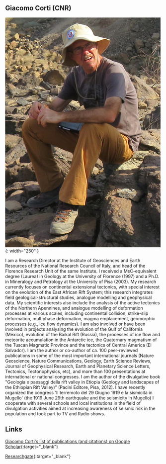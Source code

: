 ## Giacomo Corti (CNR)

![Giacomo](images/Giacomo.jpg){: width="250" }


I am a Research Director at the Institute of Geosciences and Earth Resources of the National Research Council of Italy, and head of the Florence Research Unit of the same Institute. I received a MsC-equivalent degree (Laurea) in Geology at the University of Florence (1997) and a Ph.D. in Mineralogy and Petrology at the University of Pisa (2003). My research currently focuses on continental extensional tectonics, with special interest on the evolution of the East African Rift System; this research integrates field geological-structural studies, analogue modelling and geophysical data. My scientific interests also include the analysis of the active tectonics of the Northern Apennines, and analogue modelling of deformation processes at various scales, including continental collision, strike-slip deformation, multiphase deformation, magma emplacement, geomorphic processes (e.g., ice flow dynamics). I am also involved or have been involved in projects analysing the evolution of the Gulf of California (Mexico), evolution of the Baikal Rift (Russia), the processes of ice flow and meteorite accumulation in the Antarctic ice, the Quaternary magmatism of the Tuscan Magmatic Province and the tectonics of Central America (El Salvador).
I am the author or co-author of ca. 100 peer-reviewed publications in some of the most important international journals (Nature Geoscience, Nature Communications, Geology, Earth Science Reviews, Journal of Geophysical Research, Earth and Planetary Science Letters, Tectonics, Tectonophysics, etc), and more than 100 presentations at international or national congresses. I am the author of the divulgative book "Geologia e paesaggi della rift valley in Etiopia (Geology and landscapes of the Ethiopian Rift Valley)" (Pacini Editore, Pisa, 2012). I have recently organized the congress 'Il terremoto del 29 Giugno 1919 e la sismicità in Mugello' (the 1919 June 29th earthquake and the seismicity in Mugello) I cooperate with several schools and local institutions in the field of divulgation activities aimed at increasing awareness of seismic risk in the population and took part to TV and Radio shows.

Links
-

[Giacomo Corti's list of publications (and citations) on Google Scholar](https://scholar.google.it/citations?user=__UbzRgAAAAJ){:target="_blank"}

[Researchgate](http://www.researchgate.net/profile/Giacomo_Corti/){:target="_blank"}


